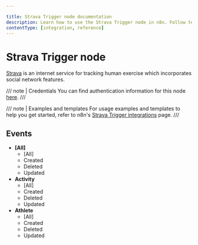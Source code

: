 ```yaml
---

title: Strava Trigger node documentation
description: Learn how to use the Strava Trigger node in n8n. Follow technical documentation to integrate Strava Trigger node into your workflows.
contentType: [integration, reference]
---
```


# Strava Trigger node

[Strava](https://www.strava.com/) is an internet service for tracking human exercise which incorporates social network features.

/// note | Credentials
You can find authentication information for this node [here](/integrations/builtin/credentials/strava.md).
///

///  note  | Examples and templates
For usage examples and templates to help you get started, refer to n8n's [Strava Trigger integrations](https://n8n.io/integrations/strava-trigger/) page.
///

## Events

- **\[All\]**
    - \[All\]
    - Created
    - Deleted
    - Updated
- **Activity**
    - \[All\]
    - Created
    - Deleted
    - Updated
- **Athlete**
    - \[All\]
    - Created
    - Deleted
    - Updated

